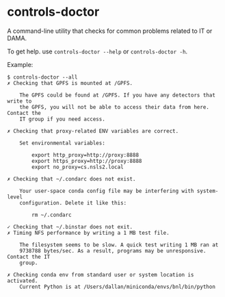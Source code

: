 # controls-doctor

A command-line utility that checks for common problems related to IT or DAMA.

To get help. use ``controls-doctor --help`` or ``controls-doctor -h``.

Example:

```
$ controls-doctor --all
✗ Checking that GPFS is mounted at /GPFS.

    The GPFS could be found at /GPFS. If you have any detectors that write to
    the GPFS, you will not be able to access their data from here. Contact the
    IT group if you need access.

✗ Checking that proxy-related ENV variables are correct.

    Set environmental variables:

        export http_proxy=http://proxy:8888
        export https_proxy=http://proxy:8888
        export no_proxy=cs.nsls2.local

✗ Checking that ~/.condarc does not exist.

    Your user-space conda config file may be interfering with system-level
    configuration. Delete it like this:

        rm ~/.condarc

✓ Checking that ~/.binstar does not exit.
✗ Timing NFS performance by writing a 1 MB test file.

    The filesystem seems to be slow. A quick test writing 1 MB ran at
    9738788 bytes/sec. As a result, programs may be unresponsive. Contact the IT
    group.

✗ Checking conda env from standard user or system location is activated.
    Current Python is at /Users/dallan/miniconda/envs/bnl/bin/python
```
